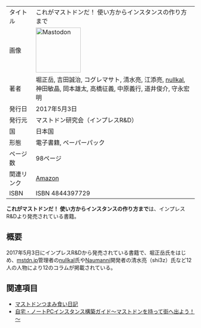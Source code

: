 <div>

|            |                                                                                                                                                                                                                                                                                                        |
|------------|--------------------------------------------------------------------------------------------------------------------------------------------------------------------------------------------------------------------------------------------------------------------------------------------------------|
| タイトル   | これがマストドンだ！ 使い方からインスタンスの作り方まで                                                                                                                                                                                                                                                |
| 画像       | [<img src="/images/thumb/0/00/Mastodon_logo.png/120px-Mastodon_logo.png" srcset="/images/thumb/0/00/Mastodon_logo.png/180px-Mastodon_logo.png 1.5x, /images/0/00/Mastodon_logo.png 2x" width="120" height="120" alt="Mastodon" />](/%E3%83%95%E3%82%A1%E3%82%A4%E3%83%AB:Mastodon_logo.png "Mastodon") |
| 著者       | 堀正岳, 吉田誠治, コグレマサト, 清水亮, 江添亮, [nullkal](/Nullkal "Nullkal"), 神田敏晶, 岡本雄太, 高橋征義, 中原義行, 道井俊介, 守永宏明                                                                                                                                                              |
| 発行日     | 2017年5月3日                                                                                                                                                                                                                                                                                           |
| 発行元     | マストドン研究会（インプレスR&D）                                                                                                                                                                                                                                                                      |
| 国         | 日本国                                                                                                                                                                                                                                                                                                 |
| 形態       | 電子書籍, ペーパーパック                                                                                                                                                                                                                                                                               |
| ページ数   | 98ページ                                                                                                                                                                                                                                                                                               |
| 関連リンク | <a href="https://www.amazon.co.jp/dp/B072F1285R" rel="nofollow">Amazon</a>                                                                                                                                                                                                                             |
| ISBN       | ISBN 4844397729                                                                                                                                                                                                                                                                                        |

**これがマストドンだ！ 使い方からインスタンスの作り方まで**は、インプレスR&Dより発売されている書籍。

## 概要

2017年5月3日にインプレスR&Dから発売されている書籍で、堀正岳氏をはじめ、[mstdn.jp](/Mstdn.jp "Mstdn.jp")管理者の[nullkal](/Nullkal "Nullkal")氏や[Naumanni](/Naumanni "Naumanni")開発者の清水亮（shi3z）氏など12人の人物により12のコラムが掲載されている。

## 関連項目

-   [マストドンつまみ食い日記](/%E3%83%9E%E3%82%B9%E3%83%88%E3%83%89%E3%83%B3%E3%81%A4%E3%81%BE%E3%81%BF%E9%A3%9F%E3%81%84%E6%97%A5%E8%A8%98 "マストドンつまみ食い日記")
-   [自宅・ノートPCインスタンス構築ガイド～マストドンを持って街へ出よう！～](/%E8%87%AA%E5%AE%85%E3%83%BB%E3%83%8E%E3%83%BC%E3%83%88PC%E3%82%A4%E3%83%B3%E3%82%B9%E3%82%BF%E3%83%B3%E3%82%B9%E6%A7%8B%E7%AF%89%E3%82%AC%E3%82%A4%E3%83%89%EF%BD%9E%E3%83%9E%E3%82%B9%E3%83%88%E3%83%89%E3%83%B3%E3%82%92%E6%8C%81%E3%81%A3%E3%81%A6%E8%A1%97%E3%81%B8%E5%87%BA%E3%82%88%E3%81%86%EF%BC%81%EF%BD%9E "自宅・ノートPCインスタンス構築ガイド～マストドンを持って街へ出よう！～")

</div>
